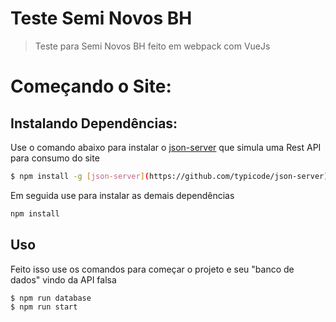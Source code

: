 # Teste Semi Novos BH

> Teste para Semi Novos BH feito em webpack com VueJs

# Começando o Site:

## Instalando Dependências:

Use o comando abaixo para instalar o [json-server](https://github.com/typicode/json-server) que simula uma Rest API para consumo do site

```bash
$ npm install -g [json-server](https://github.com/typicode/json-server)
```

Em seguida use para instalar as demais dependências

```bash
npm install
```

## Uso

Feito isso use os comandos para começar o projeto e seu "banco de dados" vindo da API falsa

```bash
$ npm run database
$ npm run start
```
